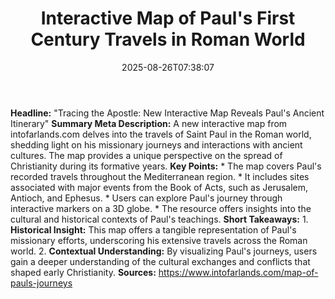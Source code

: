 ﻿---
title: "Interactive Map of Paul's First Century Travels in Roman World"
date: "2025-08-26T07:38:07"
category: "Markets"
summary: ""
slug: "interactive map of pauls first century travels in roman worl"
source_urls:
  - "https://www.intofarlands.com/map-of-pauls-journeys"
seo:
  title: "Interactive Map of Paul's First Century Travels in Roman World | Hash n Hedge"
  description: ""
  keywords: ["news", "markets", "brief"]
---
**Headline:**  "Tracing the Apostle: New Interactive Map Reveals Paul's Ancient Itinerary"  **Summary Meta Description:** A new interactive map from intofarlands.com delves into the travels of Saint Paul in the Roman world, shedding light on his missionary journeys and interactions with ancient cultures. The map provides a unique perspective on the spread of Christianity during its formative years.  **Key Points:**  * The map covers Paul's recorded travels throughout the Mediterranean region. * It includes sites associated with major events from the Book of Acts, such as Jerusalem, Antioch, and Ephesus. * Users can explore Paul's journey through interactive markers on a 3D globe. * The resource offers insights into the cultural and historical contexts of Paul's teachings.  **Short Takeaways:**  1. **Historical Insight:** This map offers a tangible representation of Paul's missionary efforts, underscoring his extensive travels across the Roman world. 2. **Contextual Understanding:** By visualizing Paul's journeys, users gain a deeper understanding of the cultural exchanges and conflicts that shaped early Christianity.  **Sources:** https://www.intofarlands.com/map-of-pauls-journeys 
